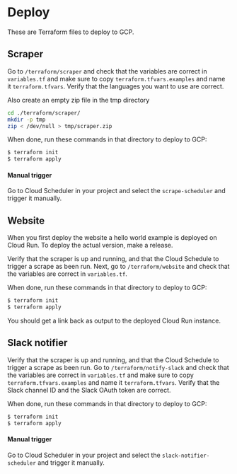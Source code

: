 # Deploy

These are Terraform files to deploy to GCP.

## Scraper

Go to `/terraform/scraper` and check that the variables are correct in `variables.tf` and make sure to copy `terraform.tfvars.examples` and name it `terraform.tfvars`. Verify that the languages you want to use are correct.

Also create an empty zip file in the tmp directory
```sh
cd ./terraform/scraper/
mkdir -p tmp
zip < /dev/null > tmp/scraper.zip
```

When done, run these commands in that directory to deploy to GCP:

```sh
$ terraform init
$ terraform apply
```

#### Manual trigger

Go to Cloud Scheduler in your project and select the `scrape-scheduler` and trigger it manually.

## Website

When you first deploy the website a hello world example is deployed on Cloud Run. To deploy the actual version, make a release.

Verify that the scraper is up and running, and that the Cloud Schedule to trigger a scrape as been run.
Next, go to `/terraform/website` and check that the variables are correct in `variables.tf`.

When done, run these commands in that directory to deploy to GCP:

```sh
$ terraform init
$ terraform apply
```

You should get a link back as output to the deployed Cloud Run instance.

## Slack notifier

Verify that the scraper is up and running, and that the Cloud Schedule to trigger a scrape as been run.
Go to `/terraform/notify-slack` and check that the variables are correct in `variables.tf` and make sure to copy `terraform.tfvars.examples` and name it `terraform.tfvars`. Verify that the Slack channel ID and the Slack OAuth token are correct.

When done, run these commands in that directory to deploy to GCP:

```sh
$ terraform init
$ terraform apply
```

#### Manual trigger

Go to Cloud Scheduler in your project and select the `slack-notifier-scheduler` and trigger it manually.
